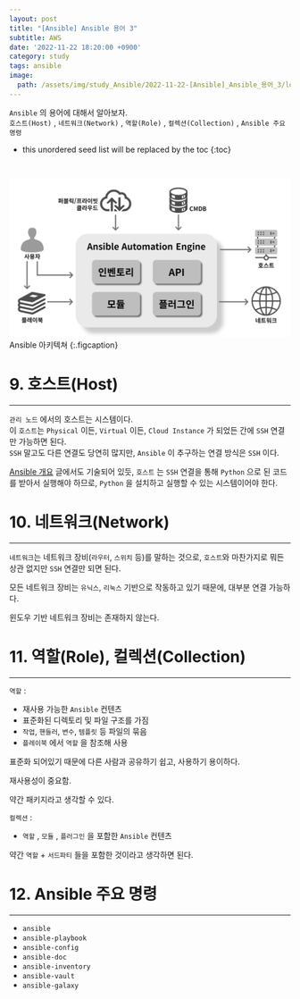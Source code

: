 ```yaml
---
layout: post
title: "[Ansible] Ansible 용어 3"
subtitle: AWS
date: '2022-11-22 18:20:00 +0900'
category: study
tags: ansible
image:
  path: /assets/img/study_Ansible/2022-11-22-[Ansible]_Ansible_용어_3/logo.png
---
```


`Ansible` 의 용어에 대해서 알아보자.<br>
`호스트(Host)` , `네트워크(Network)` ,  `역할(Role)` , `컬렉션(Collection)` , `Ansible 주요 명령`

<!--more-->

* this unordered seed list will be replaced by the toc
{:toc}

<br>

![1](/assets/img/study_Ansible/2022-11-22-[Ansible]_Ansible_개요/1.png)
Ansible 아키텍쳐
{:.figcaption}

# 9. 호스트(Host)
---

`관리 노드` 에서의 호스트는 시스템이다.<br>
이 `호스트`는 `Physical` 이든, `Virtual` 이든, `Cloud Instance` 가 되었든 간에 `SSH` 연결만 가능하면 된다.<br>
`SSH` 말고도 다른 연결도 당연히 많지만, `Ansible` 이 추구하는 연결 방식은 `SSH` 이다.<br>

[Ansible 개요](https://heoj10272.github.io/study/Ansible-_Ansible_%EA%B0%9C%EC%9A%94.html#2-ansible-%EC%95%84%ED%82%A4%ED%85%8D%EC%B3%90) 글에서도 기술되어 있듯, `호스트` 는 `SSH` 연결을 통해 `Python` 으로 된 코드를 받아서 실행해야 하므로, `Python` 을 설치하고 실행할 수 있는 시스템이어야 한다.

# 10. 네트워크(Network)
---

`네트워크`는 네트워크 장비(`라우터`, `스위치` 등)를 말하는 것으로, `호스트`와 마찬가지로 뭐든 상관 없지만 `SSH` 연결만 되면 된다.

모든 네트워크 장비는 `유닉스`, `리눅스` 기반으로 작동하고 있기 때문에, 대부분 연결 가능하다.

윈도우 기반 네트워크 장비는 존재하지 않는다.

# 11. 역할(Role), 컬렉션(Collection)
---

`역할` :
* 재사용 가능한 `Ansible` 컨텐츠
* 표준화된 디렉토리 및 파일 구조를 가짐
* `작업`, `핸들러`, `변수`, `템플릿` 등 파일의 묶음
* `플레이북` 에서 `역할` 을 참조해 사용

표준화 되어있기 때문에 다른 사람과 공유하기 쉽고, 사용하기 용이하다.

재사용성이 중요함.

약간 패키지라고 생각할 수 있다.

`컬렉션` :

- `역할` , `모듈` , `플러그인` 을 포함한 `Ansible` 컨텐츠

약간 `역할` + `서드파티` 들을 포함한 것이라고 생각하면 된다.

# 12. Ansible 주요 명령
---

* `ansible`
* `ansible-playbook`
* `ansible-config`
* `ansible-doc`
* `ansible-inventory`
* `ansible-vault`
* `ansible-galaxy`